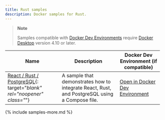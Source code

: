 ```yaml
---
title: Rust samples
description: Docker samples for Rust.
---
```


> **Note**
>
> Samples compatible with [Docker Dev Environments](../desktop/dev-environments/index.md) require [Docker Desktop](../get-docker.md) version 4.10 or later.

| Name | Description | Docker Dev Environment (if compatible) |
| ---- | ----------- | -------------------------------------- |
| [React / Rust / PostgreSQL](https://github.com/docker/awesome-compose/tree/master/react-rust-postgres){: target="_blank" rel="noopener" class="_"} | A sample that demonstrates how to integrate React, Rust, and PostgreSQL using a Compose file. | [Open in Docker Dev Environment](https://open.docker.com/dashboard/dev-envs?url=https://github.com/docker/awesome-compose/tree/master/react-rust-postgres) |


{% include samples-more.md %}